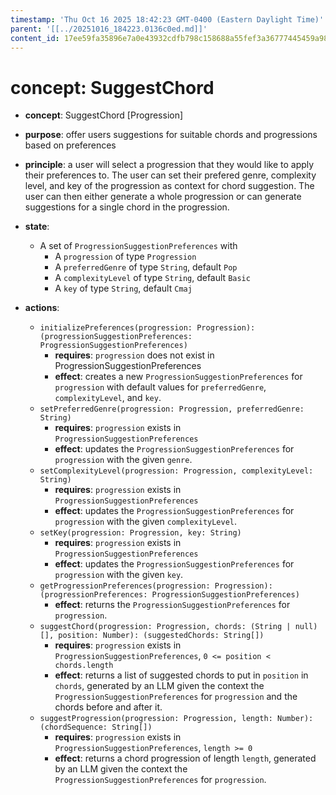 ```yaml
---
timestamp: 'Thu Oct 16 2025 18:42:23 GMT-0400 (Eastern Daylight Time)'
parent: '[[../20251016_184223.0136c0ed.md]]'
content_id: 17ee59fa35896e7a0e43932cdfb798c158688a55fef3a36777445459a9831137
---
```


# concept: SuggestChord

* **concept**: SuggestChord \[Progression]

* **purpose**: offer users suggestions for suitable chords and progressions based on preferences

* **principle**: a user will select a progression that they would like to apply their preferences to. The user can set their prefered genre, complexity level, and key of the progression as context for chord suggestion. The user can then either generate a whole progression or can generate suggestions for a single chord in the progression.

* **state**:
  * A set of `ProgressionSuggestionPreferences` with
    * A `progression` of type `Progression`
    * A `preferredGenre` of type `String`, default `Pop`
    * A `complexityLevel` of type `String`, default `Basic`
    * A `key` of type `String`, default `Cmaj`

* **actions**:
  * `initializePreferences(progression: Progression): (progressionSuggestionPreferences: ProgressionSuggestionPreferences)`
    * **requires**: `progression` does not exist in ProgressionSuggestionPreferences
    * **effect**: creates a new `ProgressionSuggestionPreferences` for `progression` with default values for `preferredGenre`, `complexityLevel`, and `key`.
  * `setPreferredGenre(progression: Progression, preferredGenre: String)`
    * **requires**: `progression` exists in `ProgressionSuggestionPreferences`
    * **effect**: updates the `ProgressionSuggestionPreferences` for `progression` with the given `genre`.
  * `setComplexityLevel(progression: Progression, complexityLevel: String)`
    * **requires**: `progression` exists in `ProgressionSuggestionPreferences`
    * **effect**: updates the `ProgressionSuggestionPreferences` for `progression` with the given `complexityLevel`.
  * `setKey(progression: Progression, key: String)`
    * **requires**: `progression` exists in `ProgressionSuggestionPreferences`
    * **effect**: updates the `ProgressionSuggestionPreferences` for `progression` with the given `key`.
  * `getProgressionPreferences(progression: Progression): (progressionPreferences: ProgressionSuggestionPreferences)`
    * **effect**: returns the `ProgressionSuggestionPreferences` for `progression`.
  * `suggestChord(progression: Progression, chords: (String | null)[], position: Number): (suggestedChords: String[])`
    * **requires**: `progression` exists in `ProgressionSuggestionPreferences`, `0 <= position < chords.length`
    * **effect**: returns a list of suggested chords to put in `position` in `chords`, generated by an LLM given the context the `ProgressionSuggestionPreferences` for `progression` and the chords before and after it.
  * `suggestProgression(progression: Progression, length: Number): (chordSequence: String[])`
    * **requires**: `progression` exists in `ProgressionSuggestionPreferences`, `length >= 0`
    * **effect**: returns a chord progression of length `length`, generated by an LLM given the context the `ProgressionSuggestionPreferences` for `progression`.
